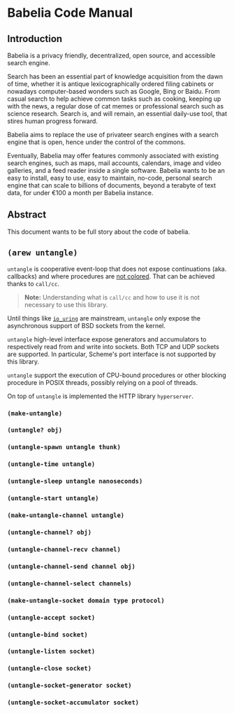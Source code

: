 # Babelia Code Manual

## Introduction

Babelia is a privacy friendly, decentralized, open source, and
accessible search engine.

Search has been an essential part of knowledge acquisition from the
dawn of time, whether it is antique lexicographically ordered filing
cabinets or nowadays computer-based wonders such as Google, Bing or
Baidu. From casual search to help achieve common tasks such as
cooking, keeping up with the news, a regular dose of cat memes or
professional search such as science research. Search is, and will
remain, an essential daily-use tool, that stires human progress
forward.

Babelia aims to replace the use of privateer search engines with a
search engine that is open, hence under the control of the commons.

Eventually, Babelia may offer features commonly associated with
existing search engines, such as maps, mail accounts, calendars, image
and video galleries, and a feed reader inside a single software.
Babelia wants to be an easy to install, easy to use, easy to maintain,
no-code, personal search engine that can scale to billions of
documents, beyond a terabyte of text data, for under €100 a month per
Babelia instance.

## Abstract

This document wants to be full story about the code of babelia.

## `(arew untangle)`

`untangle` is cooperative event-loop that does not expose
continuations (aka. callbacks) and where procedures are [not
colored](https://journal.stuffwithstuff.com/2015/02/01/what-color-is-your-function/). That can be achieved thanks to `call/cc`.

> **Note:** Understanding what is `call/cc` and how to use it is not
> necessary to use this library.

Until things like
[`io_uring`](https://thenewstack.io/how-io_uring-and-ebpf-will-revolutionize-programming-in-linux/)
are mainstream, `untangle` only expose the asynchronous support of BSD
sockets from the kernel.

`untangle` high-level interface expose generators and accumulators to
respectively read from and write into sockets. Both TCP and UDP
sockets are supported. In particular, Scheme's port interface is not
supported by this library.

`untangle` support the execution of CPU-bound procedures or other
blocking procedure in POSIX threads, possibly relying on a pool of
threads.

On top of `untangle` is implemented the HTTP library `hyperserver`.

### `(make-untangle)`

### `(untangle? obj)`

### `(untangle-spawn untangle thunk)`

### `(untangle-time untangle)`

### `(untangle-sleep untangle nanoseconds)`

### `(untangle-start untangle)`

### `(make-untangle-channel untangle)`

### `(untangle-channel? obj)`

### `(untangle-channel-recv channel)`

### `(untangle-channel-send channel obj)`

### `(untangle-channel-select channels)`

### `(make-untangle-socket domain type protocol)`

### `(untangle-accept socket)`

### `(untangle-bind socket)`

### `(untangle-listen socket)`

### `(untangle-close socket)`

### `(untangle-socket-generator socket)`

### `(untangle-socket-accumulator socket)`
